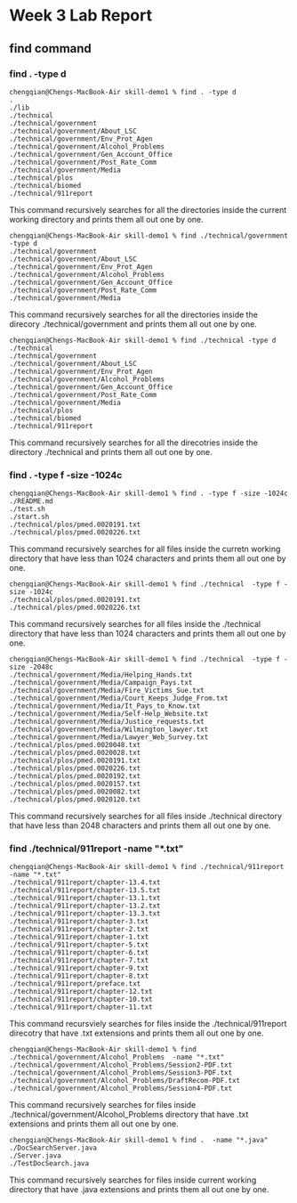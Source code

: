 # Week 3 Lab Report

## find command

### find . -type d
```
chengqian@Chengs-MacBook-Air skill-demo1 % find . -type d
.
./lib
./technical
./technical/government
./technical/government/About_LSC
./technical/government/Env_Prot_Agen
./technical/government/Alcohol_Problems
./technical/government/Gen_Account_Office
./technical/government/Post_Rate_Comm
./technical/government/Media
./technical/plos
./technical/biomed
./technical/911report
```
This command recursively searches for all the directories inside the current working directory and prints them all out one by one.

```
chengqian@Chengs-MacBook-Air skill-demo1 % find ./technical/government -type d
./technical/government
./technical/government/About_LSC
./technical/government/Env_Prot_Agen
./technical/government/Alcohol_Problems
./technical/government/Gen_Account_Office
./technical/government/Post_Rate_Comm
./technical/government/Media
```
This command recursively searches for all the directories inside the direcory ./technical/government and prints them all out one by one.

```
chengqian@Chengs-MacBook-Air skill-demo1 % find ./technical -type d
./technical
./technical/government
./technical/government/About_LSC
./technical/government/Env_Prot_Agen
./technical/government/Alcohol_Problems
./technical/government/Gen_Account_Office
./technical/government/Post_Rate_Comm
./technical/government/Media
./technical/plos
./technical/biomed
./technical/911report
```
This command recursively searches for all the direcotries inside the directory ./technical and prints them all out one by one.

### find . -type f -size -1024c
```
chengqian@Chengs-MacBook-Air skill-demo1 % find . -type f -size -1024c
./README.md
./test.sh
./start.sh
./technical/plos/pmed.0020191.txt
./technical/plos/pmed.0020226.txt
```
This command recursively searches for all files inside the curretn working directory that have less than 1024 characters and prints them all out one by one.

```
chengqian@Chengs-MacBook-Air skill-demo1 % find ./technical  -type f -size -1024c
./technical/plos/pmed.0020191.txt
./technical/plos/pmed.0020226.txt
```
This command recursively searches for all files inside the ./technical directory that have less than 1024 characters and prints them all out one by one.

```
chengqian@Chengs-MacBook-Air skill-demo1 % find ./technical  -type f -size -2048c
./technical/government/Media/Helping_Hands.txt
./technical/government/Media/Campaign_Pays.txt
./technical/government/Media/Fire_Victims_Sue.txt
./technical/government/Media/Court_Keeps_Judge_From.txt
./technical/government/Media/It_Pays_to_Know.txt
./technical/government/Media/Self-Help_Website.txt
./technical/government/Media/Justice_requests.txt
./technical/government/Media/Wilmington_lawyer.txt
./technical/government/Media/Lawyer_Web_Survey.txt
./technical/plos/pmed.0020048.txt
./technical/plos/pmed.0020028.txt
./technical/plos/pmed.0020191.txt
./technical/plos/pmed.0020226.txt
./technical/plos/pmed.0020192.txt
./technical/plos/pmed.0020157.txt
./technical/plos/pmed.0020082.txt
./technical/plos/pmed.0020120.txt
```
This command recursively searches for all files inside ./technical directory that have less than 2048 characters and prints them all out one by one.

### find ./technical/911report -name "*.txt"
```
chengqian@Chengs-MacBook-Air skill-demo1 % find ./technical/911report -name "*.txt"
./technical/911report/chapter-13.4.txt
./technical/911report/chapter-13.5.txt
./technical/911report/chapter-13.1.txt
./technical/911report/chapter-13.2.txt
./technical/911report/chapter-13.3.txt
./technical/911report/chapter-3.txt
./technical/911report/chapter-2.txt
./technical/911report/chapter-1.txt
./technical/911report/chapter-5.txt
./technical/911report/chapter-6.txt
./technical/911report/chapter-7.txt
./technical/911report/chapter-9.txt
./technical/911report/chapter-8.txt
./technical/911report/preface.txt
./technical/911report/chapter-12.txt
./technical/911report/chapter-10.txt
./technical/911report/chapter-11.txt
```
This command recursviely searches for files inside the ./technical/911report direcotry that have .txt extensions and prints them all out one by one.

```
chengqian@Chengs-MacBook-Air skill-demo1 % find ./technical/government/Alcohol_Problems  -name "*.txt" 
./technical/government/Alcohol_Problems/Session2-PDF.txt
./technical/government/Alcohol_Problems/Session3-PDF.txt
./technical/government/Alcohol_Problems/DraftRecom-PDF.txt
./technical/government/Alcohol_Problems/Session4-PDF.txt
```
This command recursively searches for files inside ./technical/government/Alcohol_Problems directory that have .txt extensions and prints them all out one by one.

```
chengqian@Chengs-MacBook-Air skill-demo1 % find .  -name "*.java" 
./DocSearchServer.java
./Server.java
./TestDocSearch.java
```
This command recursively searches for files inside current working directory that have .java extensions and prints them all out one by one.